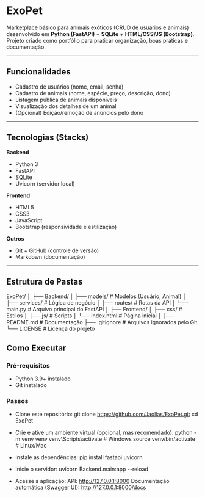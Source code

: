 # ExoPet

Marketplace básico para animais exóticos (CRUD de usuários e animais) desenvolvido em **Python (FastAPI)** + **SQLite** + **HTML/CSS/JS (Bootstrap)**.  
Projeto criado como portfólio para praticar organização, boas práticas e documentação.

---

## Funcionalidades

- Cadastro de usuários (nome, email, senha)  
- Cadastro de animais (nome, espécie, preço, descrição, dono)  
- Listagem pública de animais disponíveis  
- Visualização dos detalhes de um animal  
- (Opcional) Edição/remoção de anúncios pelo dono  

---

## Tecnologias (Stacks)

**Backend**  
- Python 3  
- FastAPI  
- SQLite  
- Uvicorn (servidor local)  

**Frontend**  
- HTML5  
- CSS3  
- JavaScript  
- Bootstrap (responsividade e estilização)  

**Outros**  
- Git + GitHub (controle de versão)  
- Markdown (documentação)  

---

## Estrutura de Pastas

ExoPet/
│
├── Backend/
│   ├── models/        # Modelos (Usuário, Animal)
│   ├── services/      # Lógica de negócio
│   ├── routes/        # Rotas da API
│   └── main.py        # Arquivo principal do FastAPI
│
├── Frontend/
│   ├── css/           # Estilos
│   ├── js/            # Scripts
│   └── index.html     # Página inicial
│
├── README.md          # Documentação
├── .gitignore         # Arquivos ignorados pelo Git
└── LICENSE            # Licença do projeto

## Como Executar
### Pré-requisitos

- Python 3.9+ instalado
- Git instalado

### Passos

- Clone este repositório:
  git clone https://github.com/Jaollas/ExoPet.git
  cd ExoPet

- Crie e ative um ambiente virtual (opcional, mas recomendado):
  python -m venv venv
  venv\Scripts\activate   # Windows
  source venv/bin/activate   # Linux/Mac

- Instale as dependências:
  pip install fastapi uvicorn

- Inicie o servidor:
  uvicorn Backend.main:app --reload

- Acesse a aplicação:
  API: http://127.0.0.1:8000
  Documentação automática (Swagger UI): http://127.0.0.1:8000/docs
